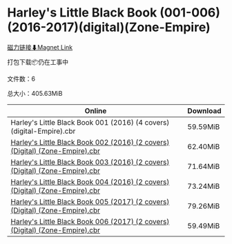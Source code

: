 # Harley's Little Black Book (001-006)(2016-2017)(digital)(Zone-Empire)

[磁力链接⬇Magnet Link](magnet:?xt=urn:btih:e90d944ab099a5e37c7f1b43da95c49e8a3cacac&dn=Harley%27s%20Little%20Black%20Book%20%28001-006%29%282016-2017%29%28digital%29%28Zone-Empire%29)

打包下载📦仍在工事中

文件数：6

总大小：405.63MiB

Online | Download
--- | ---
Harley's Little Black Book 001 (2016) (4 covers) (digital-Empire).cbr | 59.59MiB
[Harley's Little Black Book 002 (2016) (2 covers) (Digital) (Zone-Empire).cbr](https://github.com/alicewish/markdown/blob/master/comic/Harleys-Little-Black-Book-002-2016-2-covers-Digital-Zone-Empire-cbr.md) | 62.40MiB
[Harley's Little Black Book 003 (2016) (2 covers) (Digital) (Zone-Empire).cbr](https://github.com/alicewish/markdown/blob/master/comic/Harleys-Little-Black-Book-003-2016-2-covers-Digital-Zone-Empire-cbr.md) | 71.64MiB
[Harley's Little Black Book 004 (2016) (2 covers) (Digital) (Zone-Empire).cbr](https://github.com/alicewish/markdown/blob/master/comic/Harleys-Little-Black-Book-004-2016-2-covers-Digital-Zone-Empire-cbr.md) | 73.24MiB
[Harley's Little Black Book 005 (2017) (2 covers) (Digital) (Zone-Empire).cbr](https://github.com/alicewish/markdown/blob/master/comic/Harleys-Little-Black-Book-005-2017-2-covers-Digital-Zone-Empire-cbr.md) | 79.26MiB
[Harley's Little Black Book 006 (2017) (2 covers) (Digital) (Zone-Empire).cbr](https://github.com/alicewish/markdown/blob/master/comic/Harleys-Little-Black-Book-006-2017-2-covers-Digital-Zone-Empire-cbr.md) | 59.49MiB